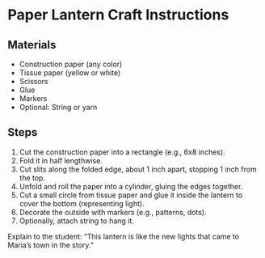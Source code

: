# Paper Lantern Craft Instructions

## Materials
- Construction paper (any color)
- Tissue paper (yellow or white)
- Scissors
- Glue
- Markers
- Optional: String or yarn

## Steps
1. Cut the construction paper into a rectangle (e.g., 6x8 inches).
2. Fold it in half lengthwise.
3. Cut slits along the folded edge, about 1 inch apart, stopping 1 inch from the top.
4. Unfold and roll the paper into a cylinder, gluing the edges together.
5. Cut a small circle from tissue paper and glue it inside the lantern to cover the bottom (representing light).
6. Decorate the outside with markers (e.g., patterns, dots).
7. Optionally, attach string to hang it.

Explain to the student: “This lantern is like the new lights that came to Maria’s town in the story.”
